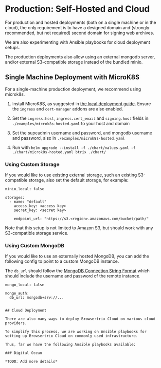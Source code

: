 # Production: Self-Hosted and Cloud

For production and hosted deployments (both on a single machine or in the cloud), the only requirement is to have a designed domain
and (strongly recommended, but not required) second domain for signing web archives. 

We are also experimenting with Ansible playbooks for cloud deployment setups.

The production deployments also allow using an external mongodb server, and/or external S3-compatible storage instead of the bundled minio.


## Single Machine Deployment with MicroK8S

For a single-machine production deployment, we recommend using microk8s.

1. Install MicroK8S, as suggested in [the local deployment guide](./local-deploy). Ensure the `ingress` and `cert-manager` addons are also enabled.

2. Set the `ingress.host`, `ingress.cert_email` and `signing.host` fields in `./examples/microk8s-hosted.yaml` to your host and domain

3. Set the supeadmin username and password, and mongodb username and password, also in `./examples/microk8s-hosted.yaml`

4. Run with `helm upgrade --install -f ./chart/values.yaml -f ./chart/microk8s-hosted.yaml btrix ./chart/`


### Using Custom Storage

If you would like to use existing external storage, such an existing S3-compatible storage, also set the default storage, for example:

```
minio_local: false

storages:
  - name: "default"
    access_key: <access key>
    secret_key: <secret key>

    endpoint_url: "https://s3.<region>.amazonaws.com/bucket/path/"
```

Note that this setup is not limited to Amazon S3, but should work with any S3-compatible storage service.


### Using Custom MongoDB

If you would like to use an externally hosted MongoDB, you can add the following config to point to a custom MongoDB instance.

The `db_url` should follow the [MongoDB Connection String Format](https://www.mongodb.com/docs/manual/reference/connection-string/)
which should include the username and password of the remote instance.


```
mongo_local: false

mongo_auth:
  db_url: mongodb+srv://...


## Cloud Deployment

There are also many ways to deploy Browsertrix Cloud on various cloud providers.

To simplify this process, we are working on Ansible playbooks for setting up Browsertrix Cloud on commonly used infrastructure.

Thus, far we have the following Ansible playbooks available:

### Digital Ocean

*TODO: Add more details*



